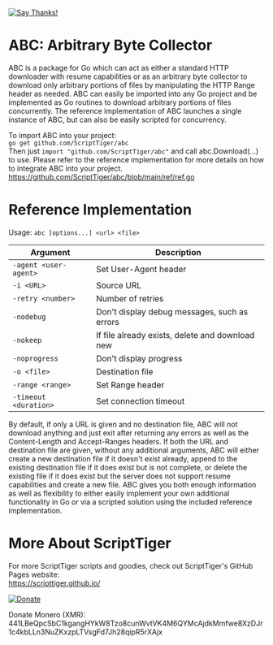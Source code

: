 [![Say Thanks!](https://img.shields.io/badge/Say%20Thanks-!-1EAEDB.svg)](https://saythanks.io/to/thescripttiger%40gmail.com)

# ABC: Arbitrary Byte Collector  
ABC is a package for Go which can act as either a standard HTTP downloader with resume capabilities or as an arbitrary byte collector to download only arbitrary portions of files by manipulating the HTTP Range header as needed. ABC can easily be imported into any Go project and be implemented as Go routines to download arbitrary portions of files concurrently. The reference implementation of ABC launches a single instance of ABC, but can also be easily scripted for concurrency.

To import ABC into your project:  
`go get github.com/ScriptTiger/abc`  
Then just `import "github.com/ScriptTiger/abc"` and call abc.Download(...) to use. Please refer to the reference implementation for more details on how to integrate ABC into your project.  
https://github.com/ScriptTiger/abc/blob/main/ref/ref.go

# Reference Implementation

Usage: `abc [options...] <url> <file>`

Argument               | Description
-----------------------|--------------------------------------------------------------------------------------------------------
 `-agent <user-agent>` | Set User-Agent header
 `-i <URL>`            | Source URL
 `-retry <number>`     | Number of retries
 `-nodebug`            | Don't display debug messages, such as errors
 `-nokeep`             | If file already exists, delete and download new
 `-noprogress`         | Don't display progress
 `-o <file>`           | Destination file
 `-range <range>`      | Set Range header
 `-timeout <duration>` | Set connection timeout

By default, if only a URL is given and no destination file, ABC will not download anything and just exit after returning any errors as well as the Content-Length and Accept-Ranges headers. If both the URL and destination file are given, without any additional arguments, ABC will either create a new destination file if it doesn't exist already, append to the existing destination file if it does exist but is not complete, or delete the existing file if it does exist but the server does not support resume capabilities and create a new file. ABC gives you both enough information as well as flexibility to either easily implement your own additional functionality in Go or via a scripted solution using the included reference implementation.

# More About ScriptTiger

For more ScriptTiger scripts and goodies, check out ScriptTiger's GitHub Pages website:  
https://scripttiger.github.io/

[![Donate](https://www.paypalobjects.com/en_US/i/btn/btn_donateCC_LG.gif)](https://www.paypal.com/cgi-bin/webscr?cmd=_s-xclick&hosted_button_id=MZ4FH4G5XHGZ4)

Donate Monero (XMR): 441LBeQpcSbC1kgangHYkW8Tzo8cunWvtVK4M6QYMcAjdkMmfwe8XzDJr1c4kbLLn3NuZKxzpLTVsgFd7Jh28qipR5rXAjx
